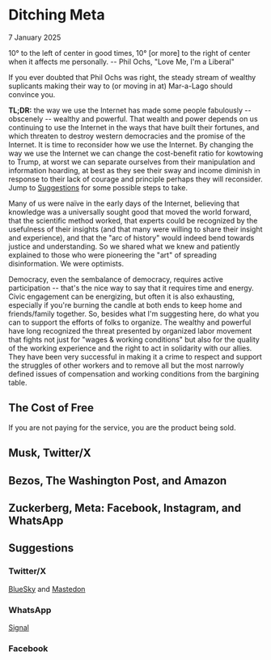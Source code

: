 # Ditching Meta

7 January 2025

10° to the left of center in good times, 10° [or more] to the right of center when it affects me personally.
-- Phil Ochs, "Love Me, I'm a Liberal"

If you ever doubted that Phil Ochs was right, the steady stream of wealthy suplicants making their way to (or moving in at) Mar-a-Lago should convince you.

**TL;DR:** the way we use the Internet has made some people fabulously -- obscenely -- wealthy and powerful. That wealth and power depends on us continuing to use the Internet in the ways that have built their fortunes, and which threaten to destroy western democracies and the promise of the Internet. It is time to reconsider how we use the Internet. By changing the way we use the Internet we can change the cost-benefit ratio for kowtowing to Trump, at worst we can separate ourselves from their manipulation and information hoarding, at best as they see their sway and income diminish in response to their lack of courage and principle perhaps they will reconsider. Jump to [Suggestions](#suggestions) for some possible steps to take.

Many of us were naïve in the early days of the Internet, believing that knowledge was a universally sought good that moved the world forward, that the scientific method worked, that experts could be recognized by the usefulness of their insights (and that many were willing to share their insight and experience), and that the "arc of history" would indeed bend towards justice and understanding. So we shared what we knew and patiently explained to those who were pioneering the "art" of spreading disinformation. We were optimists.

Democracy, even the sembalance of democracy, requires active participation -- that's the nice way to say that it requires time and energy. Civic engagement can be energizing, but often it is also exhausting, especially if you're burning the candle at both ends to keep home and friends/family together. So, besides what I'm suggesting here, do what you can to support the efforts of folks to organize. The wealthy and powerful have long recognized the threat presented by organized labor movement that fights not just for "wages & working conditions" but also for the quality of the working experience and the right to act in solidarity with our allies. They have been very successful in making it a crime to respect and support the struggles of other workers and to remove all but the most narrowly defined issues of compensation and working conditions from the bargining table.

## The Cost of Free

If you are not paying for the service, you are the product being sold.

## Musk, Twitter/X

## Bezos, The Washington Post, and Amazon

## Zuckerberg, Meta: Facebook, Instagram, and WhatsApp

## Suggestions

### Twitter/X

[BlueSky](https://bsky.app) and [Mastedon]()

### WhatsApp

[Signal]()

### Facebook
